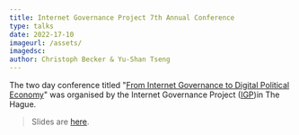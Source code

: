 ```yaml
---
title: Internet Governance Project 7th Annual Conference
type: talks
date: 2022-17-10
imageurl: /assets/
imagedsc:    
author: Christoph Becker & Yu-Shan Tseng
---
```



The two day conference titled "[From Internet Governance to Digital Political Economy](https://www.internetgovernance.org/events/from-internet-governance-to-digital-political-economy/)" was organised
by the Internet Governance Project ([IGP](https://www.internetgovernance.org/))in The Hague. 

> Slides are [here](/assets/internet_governance/IGP_Thestandardisationoflawfulinterceptiontechnologiesinthe3GPP.pdf).
